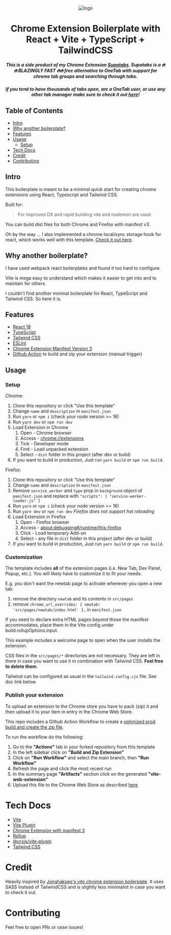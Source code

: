 <div align="center">
<img src="public/icon-128.png" alt="logo"/>
<h1> Chrome Extension Boilerplate with<br/>React + Vite + TypeScript + TailwindCSS</h1>

<h5>
This is a side product of my Chrome Extension <a target="_blank" rel="noopener noreferrer" href="https://chrome.google.com/webstore/detail/supatabs/icbcnjlaegndjabnjbaeihnnmidbfigk">Supatabs</a>.
Supatabs is a 🔥🔥 BLAZINGLY FAST 🔥🔥 free alternative to OneTab with support for chrome tab groups and searching through tabs.
</h5>

<h5>
If you tend to have thousands of tabs open, are a OneTab user, or use any other tab manager 
make sure to check it out <a target="_blank" rel="noopener noreferrer" href="https://chrome.google.com/webstore/detail/supatabs/icbcnjlaegndjabnjbaeihnnmidbfigk">here</a>!
</h5>

</div>

## Table of Contents

- [Intro](#intro)
- [Why another boilerplate?](#why)
- [Features](#features)
- [Usage](#usage)
  - [Setup](#setup) 
- [Tech Docs](#tech)
- [Credit](#credit)
- [Contributing](#contributing)


## Intro <a name="intro"></a>
This boilerplate is meant to be a minimal quick start for creating chrome extensions using React, Typescript and Tailwind CSS.

Built for:
> For improved DX and rapid building vite and nodemon are used.

You can build dist files for both Chrome and Firefox with manifest v3.

Oh by the way ... I also implemented a chrome local/sync storage hook for react, which works well with this 
template. [Check it out here](https://gist.github.com/JohnBra/c81451ea7bc9e77f8021beb4f198ab96).

## Why another boilerplate? <a name="why"></a>
I have used webpack react boilerplates and found it too hard to configure.

Vite is mega easy to understand which makes it easier to get into and to maintain for others.

I couldn't find another minimal boilerplate for React, TypeScript and Tailwind CSS. So here it is.

## Features <a name="features"></a>
- [React 18](https://reactjs.org/)
- [TypeScript](https://www.typescriptlang.org/)
- [Tailwind CSS](https://tailwindcss.com/)
- [ESLint](https://eslint.org/)
- [Chrome Extension Manifest Version 3](https://developer.chrome.com/docs/extensions/mv3/intro/)
- [Github Action](https://github.com/JohnBra/vite-web-extension/actions/workflows/ci.yml) to build and zip your extension (manual trigger)

## Usage <a name="usage"></a>

### Setup <a name="setup"></a>

Chrome:
1. Clone this repository or click "Use this template"
2. Change `name` and `description` in `manifest.json`
3. Run `yarn` or `npm i` (check your node version >= 16)
4. Run `yarn dev` or `npm run dev`
5. Load Extension in Chrome
   1. Open - Chrome browser
   2. Access - [chrome://extensions](chrome://extensions)
   3. Tick - Developer mode
   4. Find - Load unpacked extension
   5. Select - `dist` folder in this project (after dev or build)
6. If you want to build in production, Just run `yarn build` or `npm run build`.

Firefox:
1. Clone this repository or click "Use this template"
2. Change `name` and `description` in `manifest.json`
3. Remove `service_worker` and `type` prop in `background` object of `manifest.json` and replace with `"scripts": [ "service-worker-loader.js" ]`
4. Run `yarn` or `npm i` (check your node version >= 16)
5. Run `yarn dev` or `npm run dev` _Firefox does not support hot reloading_
6. Load Extension in Firefox
   1. Open - Firefox browser
   2. Access - [about:debugging#/runtime/this-firefox](about:debugging#/runtime/this-firefox)
   4. Click - Load temporary Add-on
   5. Select - any file in `dist` folder in this project (after dev or build)
6. If you want to build in production, Just run `yarn build` or `npm run build`.

### Customization
The template includes **all** of the extension pages (i.e. New Tab, Dev Panel, Popup, etc.). You will likely have to customize it to fit your needs.

E.g. you don't want the newtab page to activate whenever you open a new tab:
1. remove the directory `newtab` and its contents in `src/pages`
2. remove `chrome_url_overrides: { newtab: 'src/pages/newtab/index.html' },` in `manifest.json`

If you need to declare extra HTML pages beyond those the manifest accommodates, place them in the Vite config under build.rollupOptions.input.

This example includes a welcome page to open when the user installs the extension.

CSS files in the `src/pages/*` directories are not necessary. They are left in there in case you want 
to use it in combination with Tailwind CSS. **Feel free to delete them**.

Tailwind can be configured as usual in the `tailwind.config.cjs` file. See doc link below.

### Publish your extension
To upload an extension to the Chrome store you have to pack (zip) it and then upload it to your item in entry 
in the Chrome Web Store.

This repo includes a Github Action Workflow to create a 
[optimized prod build and create the zip file](https://github.com/JohnBra/vite-web-extension/actions/workflows/ci.yml).

To run the workflow do the following:
1. Go to the **"Actions"** tab in your forked repository from this template
2. In the left sidebar click on **"Build and Zip Extension"**
3. Click on **"Run Workflow"** and select the main branch, then **"Run Workflow"**
4. Refresh the page and click the most recent run
5. In the summary page **"Artifacts"** section click on the generated **"vite-web-extension"**
6. Upload this file to the Chrome Web Store as described [here](https://developer.chrome.com/docs/webstore/publish/)

# Tech Docs <a name="tech"></a>
- [Vite](https://vitejs.dev/)
- [Vite Plugin](https://vitejs.dev/guide/api-plugin.html)
- [Chrome Extension with manifest 3](https://developer.chrome.com/docs/extensions/mv3/)
- [Rollup](https://rollupjs.org/guide/en/)
- [@crxjs/vite-plugin](https://crxjs.dev/vite-plugin)
- [Tailwind CSS](https://tailwindcss.com/docs/configuration)

# Credit <a name="credit"></a>
Heavily inspired by [Jonghakseo's vite chrome extension boilerplate](https://github.com/Jonghakseo/chrome-extension-boilerplate-react-vite). 
It uses SASS instead of TailwindCSS and is slightly less minimalist in case you want to check it out.

# Contributing <a name="contributing"></a>
Feel free to open PRs or raise issues!
